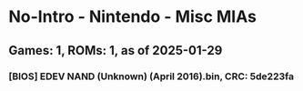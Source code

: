 # No-Intro - Nintendo - Misc MIAs
## Games: 1, ROMs: 1, as of 2025-01-29
### [BIOS] EDEV NAND (Unknown) (April 2016).bin, CRC: 5de223fa

